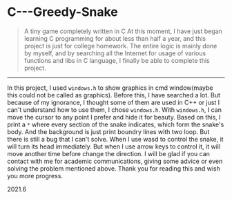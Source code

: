 # C---Greedy-Snake
> A tiny game completely written in C
At this moment, I have just began learning C programming for about less than half a year, and this project is just for college homework.
The entire logic is mainly done by myself, and by searching all the Internet for usage of various functions and libs in C language, I finally be able to complete this project.
--- 
In this project, I used `windows.h` to show graphics in cmd window(maybe this could not be called as graphics). Before this, I have searched a lot. But because of my ignorance, I thought some of them are used in C++ or just I can't understand how to use them, I chose `windows.h`.
With `windows.h`, I can move the cursor to any point I prefer and hide it for beauty. Based on this, I print a `*` where every section of the snake indicates, which form the snake's body.
And the background is just print boundry lines with two loop.
But there is still a bug that I can't solve. When I use wasd to control the snake, it will turn its head immediately. But when I use arrow keys to control it, it will move another time before change the direction. 
I will be glad if you can contact with me for academic communications, giving some advice or even solving the problem mentioned above.
Thank you for reading this and wish you more progress.

2021.6
